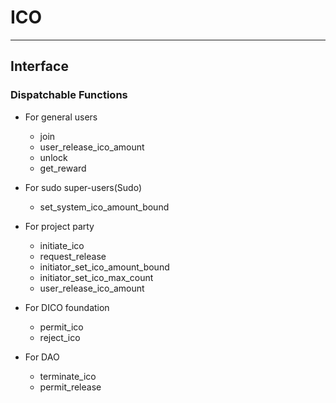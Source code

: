 # ICO
***
## Interface
### Dispatchable Functions
* For general users
    * join
    * user_release_ico_amount
    * unlock
    * get_reward

* For sudo super-users(Sudo)
    * set_system_ico_amount_bound

* For project party
    * initiate_ico
    * request_release
    * initiator_set_ico_amount_bound
    * initiator_set_ico_max_count
    * user_release_ico_amount
* For DICO foundation
    * permit_ico
    * reject_ico
* For DAO 
    * terminate_ico
    * permit_release



